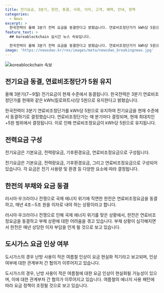 ```yaml
---
title: 전기요금, 3분기, 한전, 동결, 사회, 이익, 고객, 혜택, 안내, 정책
categories:
  - News
excerpt: >
  한국전력이 올해 3분기 전력 요금을 동결한다고 밝혔습니다. 연료비조정단가가 kWh당 5원으로 유지되며, 전력 요금은 기본요금, 전력량요금, 기후환경요금, 연료비조정요금으로 구성됩니다. 이번 결정은 러시아·우크라이나 전쟁으로 인한 국제 에너지 위기와 한전의 적자 상황을 고려한 것으로, 최근 들어 역마진 구조를 벗어났다는 평가를 받은 한전에 대한 보상으로 볼 수 있습니다. 도시가스의 경우에는 여름철 난방 사용이 적어 인상이 논의 중이지만, 전체적인 요금 동결으로 인한 고객들의 부담 완화가 예상됩니다.
feature_text: >
  ## koreablockchain 실시간 뉴스 속보입니다.

  한국전력이 올해 3분기 전력 요금을 동결한다고 밝혔습니다. 연료비조정단가가 kWh당 5원으로 유지되며, 전력 요금은 기본요금, 전력량요금, 기후환경요금, 연료비조정요금으로 구성됩니다. 이번 결정은 러시아·우크라이나 전쟁으로 인한 국제 에너지 위기와 한전의 적자 상황을 고려한 것으로, 최근 들어 역마진 구조를 벗어났다는 평가를 받은 한전에 대한 보상으로 볼 수 있습니다. 도시가스의 경우에는 여름철 난방 사용이 적어 인상이 논의 중이지만, 전체적인 요금 동결으로 인한 고객들의 부담 완화가 예상됩니다.
image: 'https://newsdao.kr/res/images/meta/newsdao_breakingnews.jpg'
---
```


<p><img src="https://newsdao.kr/res/images/meta/newsdao_breakingnews.jpg" alt="koreablockchain 속보" /></p>

<h2 data-ke-size="size26">전기요금 동결, 연료비조정단가 5원 유지</h2>

<p data-ke-size="size16">올해 3분기(7∼9월) 전기요금이 현재 수준에서 동결됩니다. 한국전력은 3분기 연료비조정단가를 현재와 같은 kWh(킬로와트시)당 5원으로 유지한다고 밝혔습니다.</p>

<p>한국전력이 3분기 연료비조정단가를 kWh당 5원으로 유지하여 전기요금을 현재 수준에서 동결하기로 결정했습니다.
연료비조정단가는 매 분기마다 결정되며, 현재 최대치인 +5원 범위에서 결정됩니다. 이로 인해 연료비조정요금이 kWh당 5원으로 유지됩니다.</p>

<h2 data-ke-size="size26">전력요금 구성</h2>

<p data-ke-size="size16">전기요금은 기본요금, 전력량요금, 기후환경요금, 연료비조정요금으로 구성됩니다.</p>

<p>전기요금은 기본요금, 전력량요금, 기후환경요금, 그리고 연료비조정요금으로 구성되어 있습니다. 각 요금은 전기 사용량 및 환경 등 다양한 요소에 따라 결정됩니다.</p>

<h2 data-ke-size="size26">한전의 부채와 요금 동결</h2>

<p data-ke-size="size16">러시아·우크라이나 전쟁으로 국제 에너지 위기에 직면한 한전은 연료비조정요금을 동결하고, 매년 4조∼5조 원을 이자로 내야 하는 상황이라고 합니다.</p>

<p>러시아·우크라이나 전쟁으로 인해 국제 에너지 위기를 맞은 상황에서, 한전은 연료비조정요금을 동결하고 부채 상환에 대한 어려움을 겪고 있습니다. 부채 상황이 심각해지면서 한전은 매년 상당한 이자 부담을 안게 될 것으로 보고 있습니다.</p>

<h2 data-ke-size="size26">도시가스 요금 인상 여부</h2>

<p data-ke-size="size16">도시가스의 경우 난방 사용이 적은 여름철 인상이 요금 현실화 적기라고 보고되며, 인상 여부에 대한 관계부처 간 협의가 이루어지고 있습니다.</p>

<p>도시가스의 경우, 난방 사용이 적은 여름철에 대한 요금 인상이 현실화될 가능성이 있으며, 이에 대한 관계부처 간 협의가 이루어지고 있습니다. 여름철의 에너지 사용 패턴에 따라 요금 정책이 조정될 것으로 보고 있습니다.</p>

